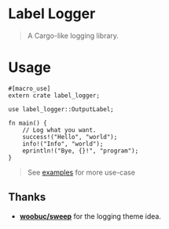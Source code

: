 # Label Logger

> A Cargo-like logging library.

# Usage

```
#[macro_use]
extern crate label_logger;

use label_logger::OutputLabel;

fn main() {
    // Log what you want.
    success!("Hello", "world");
    info!("Info", "world");
    eprintln!("Bye, {}!", "program");
}
```

> See [examples](https://github.com/MrNossiom/label_logger/tree/main/examples) for more use-case

## Thanks

-   **[woobuc/sweep](https://github.com/woobuc/sweep)** for the logging theme idea.
